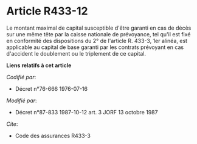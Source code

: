 # Article R433-12

Le montant maximal de capital susceptible d'être garanti en cas de décès sur une même tête par la caisse nationale de
prévoyance, tel qu'il est fixé en conformité des dispositions du 2° de l'article R. 433-3, 1er alinéa, est applicable au
capital de base garanti par les contrats prévoyant en cas d'accident le doublement ou le triplement de ce capital.

**Liens relatifs à cet article**

_Codifié par_:

  - Décret n°76-666 1976-07-16

_Modifié par_:

  - Décret n°87-833 1987-10-12 art. 3 JORF 13 octobre 1987

_Cite_:

  - Code des assurances R433-3
